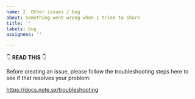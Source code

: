 ```yaml
---
name: 2. Other issues / bug
about: Something went wrong when I tried to share
title: ''
labels: bug
assignees: ''

---
```


👇 **READ THIS** 👇

Before creating an issue, please follow the troubleshooting steps here to see if that resolves your problem:

https://docs.note.sx/troubleshooting
